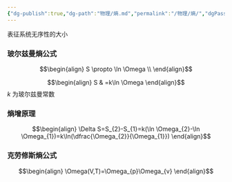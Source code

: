 ```yaml
---
{"dg-publish":true,"dg-path":"物理/熵.md","permalink":"/物理/熵/","dgPassFrontmatter":true,"noteIcon":"","created":"2024-07-10T13:04:46.321+08:00","updated":"2025-05-03T21:14:21.390+08:00"}
---
```


表征系统无序性的大小
### 玻尔兹曼熵公式
$$\begin{align}
S  \propto \ln \Omega \\
\end{align}$$



$$\begin{align}
S & =k\ln \Omega
\end{align}$$
$k$ 为玻尔兹曼常数

### 熵增原理
$$\begin{align}
\Delta S=S_{2}-S_{1}=k(\ln \Omega_{2}-\ln \Omega_{1})=k\ln(\dfrac{\Omega_{2}}{\Omega_{1}})
\end{align}$$

### 克劳修斯熵公式

$$\begin{align}
\Omega(V,T)=\Omega_{p}\Omega_{v}
\end{align}$$

